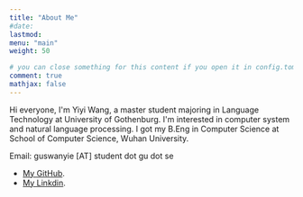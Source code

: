 ```yaml
---
title: "About Me"
#date: 
lastmod:  
menu: "main"
weight: 50

# you can close something for this content if you open it in config.toml.
comment: true
mathjax: false
---
```

Hi everyone, I'm Yiyi Wang, a master student majoring in Language Technology at University of Gothenburg. I'm interested in computer system and natural language processing. I got my B.Eng in Computer Science at School of Computer Science, Wuhan University. 

Email: guswanyie [AT] student dot gu dot se

* [My GitHub](https://github.com/Braveoneone).
* [My Linkdin](https://www.linkedin.com/in/yiyi-wang-0551b7179/).